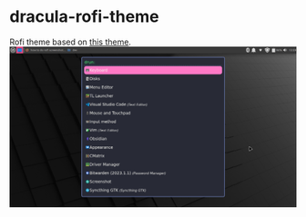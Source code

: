 # dracula-rofi-theme
Rofi theme based on [this theme](https://github.com/dracula/rofi).
![screenshot](rofi_screenshot.png)
